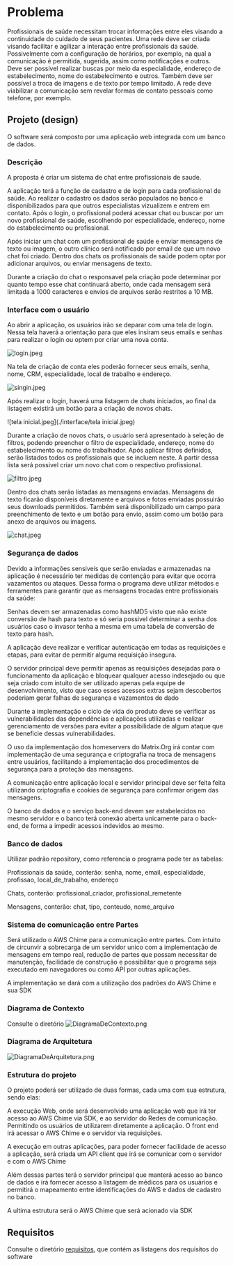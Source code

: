 # Problema

Profissionais de saúde necessitam trocar informações entre eles visando a continuidade do cuidado de seus pacientes.
Uma rede deve ser criada visando facilitar e agilizar a interação entre profissionais da saúde. 
Possivelmente com a configuração de horários, por exemplo, na qual a comunicação é permitida, sugerida, assim como notificações e outros.
Deve ser possível realizar buscas por meio da especialidade, endereço de estabelecimento, nome do estabelecimento e outros. 
Também deve ser possível a troca de imagens e de texto por tempo limitado.
A rede deve viabilizar a comunicação sem revelar formas de contato pessoais como telefone, por exemplo.

## Projeto (design)

O software será composto por uma aplicação web integrada com um banco de dados.

### Descrição

A proposta é criar um sistema de chat entre profissionais de saude.

A aplicação terá a função de cadastro e de login para cada profissional de saúde. Ao realizar o cadastro os dados serão populados no banco e disponibilizados para que outros especialistas vizualizem e  entrem em contato.
Após o login, o profissional poderá acessar chat ou buscar por um novo profissional de saúde, escolhendo por especialidade, endereço, nome do estabelecimento ou profissional.

Após iniciar um chat com um profissional de saúde e enviar mensagens de texto ou imagem, o outro clínico será notificado por email de que um novo chat foi criado.
Dentro dos chats os profissionais de saúde podem optar por adicionar arquivos, ou enviar mensagens de texto.

Durante a criação do chat o responsavel pela criação pode determinar por quanto tempo esse chat continuará aberto, onde cada mensagem será limitada a 1000 caracteres e envios de arquivos serão restritos a 10 MB.


### Interface com o usuário

Ao abrir a aplicação, os usuários irão se deparar com uma tela de login. Nessa tela haverá a orientação para que eles insiram seus emails e senhas para realizar o login ou optem por criar uma nova conta.  

![login.jpeg](./interface/login.jpeg)

Na tela de criação de conta eles poderão fornecer seus emails, senha, nome, CRM, especialidade, local de trabalho e endereço.

![singin.jpeg](./interface/singin.jpeg)

Após realizar o login, haverá uma listagem de chats iniciados, ao final da listagem existirá um botão para a criação de novos chats.

![tela inicial.jpeg](./interface/tela inicial.jpeg)

Durante a criação de novos chats, o usuário será apresentado à seleção de filtros, podendo preencher o filtro de especialidade, endereço, nome do estabelecimento ou nome do trabalhador. Após aplicar filtros definidos, serão listados todos os profissionais que se incluem neste. A partir dessa lista será possivel criar um novo chat com o respectivo profissional.

![filtro.jpeg](./interface/filtro.jpeg)

Dentro dos chats serão listadas as mensagens enviadas. Mensagens de texto ficarão disponíveis diretamente e arquivos e fotos enviadas possuirão seus downloads permitidos. Também será disponibilizado um campo para preenchimento de texto e um botão para envio, assim como um botão para anexo de arquivos ou imagens.

![chat.jpeg](./interface/chat.jpeg)

### Segurança de dados

Devido a informações sensiveis que serão enviadas e armazenadas na aplicação é necessário ter medidas de contenção para evitar que ocorra vazamentos ou ataques. Dessa forma o programa deve utilizar métodos e ferramentes para garantir que as mensagens trocadas entre profissionais da saúde:

Senhas devem ser armazenadas como hashMD5 visto que não existe conversão de hash para texto e só seria possivel determinar a senha dos usuários caso o invasor tenha a mesma em uma tabela de conversão de texto para hash.

A aplicação deve realizar e verificar autenticação em todas as requisições e etapas, para evitar de permitir alguma requisição insegura.

O servidor principal deve permitir apenas as requisições desejadas para o funcionamento da aplicação e bloquear qualquer acesso indesejado ou que seja criado com intuito de ser utilizado apenas pela equipe de desenvolvimento, visto que caso esses acessos extras sejam descobertos poderiam gerar falhas de segurança e vazamentos de dado

Durante a implementação e ciclo de vida do produto deve se verificar as vulnerabilidades das dependências e aplicações utilizadas e realizar gerenciamento de versões para evitar a possibilidade de algum ataque que se beneficie dessas vulnerabilidades.

O uso da implementação dos homeservers do Matrix.Org irá contar com implementação de uma segurança e criptografia na troca de mensagens entre usuários, facilitando a implementação dos procedimentos de segurança para a proteção das mensagens.

A comunicação entre aplicação local e servidor principal deve ser feita feita utilizando criptografia e cookies de segurança para confirmar origem das mensagens. 

O banco de dados e o serviço back-end devem ser estabelecidos no mesmo servidor e o banco terá conexão aberta unicamente para o back-end, de forma a impedir acessos indevidos ao mesmo.


### Banco de dados

Utilizar padrão repository, como referencia o programa pode ter as tabelas:

Profissionais da saúde, conterão: senha, nome, email, especialidade, profissao, local_de_trabalho, endereço

Chats, conterão: profissional_criador, profissional_remetente

Mensagens, conterão: chat, tipo, conteudo, nome_arquivo

### Sistema de comunicação entre Partes

Será utilizado o AWS Chime para a comunicação entre partes. Com intuito de circunvir a sobrecarga de um servidor unico com a implementação de mensagens em tempo real, redução de partes que possam necessitar de manutenção, facilidade de construção e possibilitar que o programa seja executado em navegadores ou como API por outras aplicações.

A implementação se dará com a utilização dos padrões do AWS Chime e sua SDK

### Diagrama de Contexto

Consulte o diretório ![DiagramaDeContexto.png](./DiagramaDeContexto.png)

### Diagrama de Arquitetura

![DiagramaDeArquitetura.png](./DiagramaDeArquitetura.png)

### Estrutura do projeto

O projeto poderá ser utilizado de duas formas, cada uma com sua estrutura, sendo elas:

A execução Web, onde será desenvolvido uma aplicação web que irá ter acesso ao AWS Chime via SDK, e ao servidor do Redes de comunicação. Permitindo os usuários de utilizarem diretamente a aplicação. O front end irá acessar o AWS Chime e o servidor via requisições.

A execução em outras aplicações, para poder fornecer facilidade de acesso a aplicação, será criada um API client que irá se comunicar com o servidor e com o AWS Chime

Além dessas partes terá o servidor principal que manterá acesso ao banco de dados e irá fornecer acesso a listagem de médicos para os usuários e permitirá o mapeamento entre identificações do AWS e dados de cadastro no banco.

A ultima estrutura será o AWS Chime que será acionado via SDK

## Requisitos

Consulte o diretório [requisitos](../avaliacao4/requisitos), que contém as listagens dos requisitos do software
